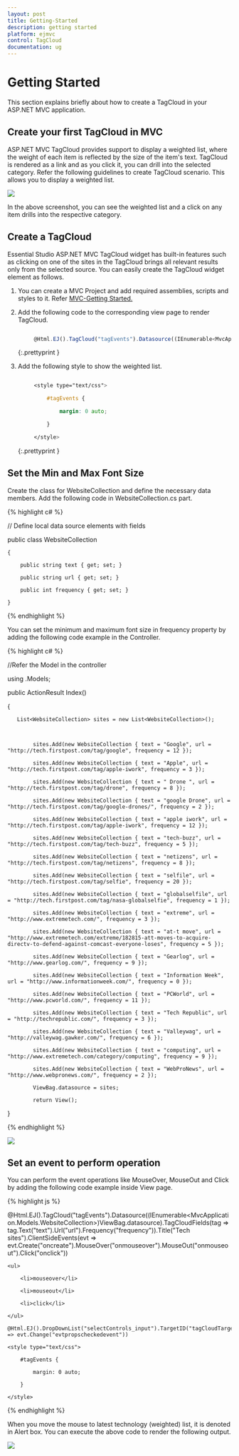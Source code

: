 ```yaml
---
layout: post
title: Getting-Started
description: getting started
platform: ejmvc
control: TagCloud
documentation: ug
---
```


# Getting Started

This section explains briefly about how to create a TagCloud in your ASP.NET MVC application.

## Create your first TagCloud in MVC

ASP.NET MVC TagCloud provides support to display a weighted list, where the weight of each item is reflected by the size of the item's text. TagCloud is rendered as a link and as you click it, you can drill into the selected category. Refer the following guidelines to create TagCloud scenario. This allows you to display a weighted list.

![](Getting-Started_images/Getting-Started_img1.png)


In the above screenshot, you can see the weighted list and a click on any item drills into the respective category.

## Create a TagCloud 

Essential Studio ASP.NET MVC TagCloud widget has built-in features such as clicking on one of the sites in the TagCloud brings all relevant results only from the selected source. You can easily create the TagCloud widget element as follows.

1. You can create a MVC Project and add required assemblies, scripts and styles to it.  Refer [MVC-Getting Started.](http://docs.syncfusion.com/aspnetmvc/tagcloud/getting-started)
2. Add the following code to the corresponding view page to render TagCloud.

   ~~~ js

		@Html.EJ().TagCloud("tagEvents").Datasource((IEnumerable<MvcApplication.Models.WebsiteCollection>)ViewBag.datasource).TagCloudFields(tag => tag.Text("text").Url("url").Frequency("frequency")).Title("Tech Sites")


   ~~~
   {:.prettyprint }

3. Add the following style to show the weighted list.

   ~~~ css

		<style type="text/css">

			#tagEvents {

				margin: 0 auto;

			}

		</style>

   ~~~
   {:.prettyprint }

## Set the Min and Max Font Size

Create the class for WebsiteCollection and define the necessary data members. Add the following code in WebsiteCollection.cs part.


{% highlight c# %}

// Define local data source elements with  fields            

public class WebsiteCollection

    {

        public string text { get; set; }

        public string url { get; set; }

        public int frequency { get; set; }

    }

{% endhighlight %}

You can set the minimum and maximum font size in frequency property by adding the following code example in the Controller.

{% highlight c# %}

//Refer the Model in the controller

using <Applicationname>.Models;



public ActionResult Index()

  {

       List<WebsiteCollection> sites = new List<WebsiteCollection>();



            sites.Add(new WebsiteCollection { text = "Google", url = "http://tech.firstpost.com/tag/google", frequency = 12 });

            sites.Add(new WebsiteCollection { text = "Apple", url = "http://tech.firstpost.com/tag/apple-iwork", frequency = 3 });

            sites.Add(new WebsiteCollection { text = " Drone ", url = "http://tech.firstpost.com/tag/drone", frequency = 8 });

            sites.Add(new WebsiteCollection { text = "google Drone", url = "http://tech.firstpost.com/tag/google-drones/", frequency = 2 });

            sites.Add(new WebsiteCollection { text = "apple iwork", url = "http://tech.firstpost.com/tag/apple-iwork", frequency = 12 });

            sites.Add(new WebsiteCollection { text = "tech-buzz", url = "http://tech.firstpost.com/tag/tech-buzz", frequency = 5 });

            sites.Add(new WebsiteCollection { text = "netizens", url = "http://tech.firstpost.com/tag/netizens", frequency = 8 });

            sites.Add(new WebsiteCollection { text = "selfile", url = "http://tech.firstpost.com/tag/selfie", frequency = 20 });

            sites.Add(new WebsiteCollection { text = "globalselfile", url = "http://tech.firstpost.com/tag/nasa-globalselfie", frequency = 1 });

            sites.Add(new WebsiteCollection { text = "extreme", url = "http://www.extremetech.com/", frequency = 3 });

            sites.Add(new WebsiteCollection { text = "at-t move", url = "http://www.extremetech.com/extreme/182815-att-moves-to-acquire-directv-to-defend-against-comcast-everyone-loses", frequency = 5 });

            sites.Add(new WebsiteCollection { text = "Gearlog", url = "http://www.gearlog.com/", frequency = 9 });

            sites.Add(new WebsiteCollection { text = "Information Week", url = "http://www.informationweek.com/", frequency = 0 });

            sites.Add(new WebsiteCollection { text = "PCWorld", url = "http://www.pcworld.com/", frequency = 11 });

            sites.Add(new WebsiteCollection { text = "Tech Republic", url = "http://techrepublic.com/", frequency = 3 });

            sites.Add(new WebsiteCollection { text = "Valleywag", url = "http://valleywag.gawker.com/", frequency = 6 });

            sites.Add(new WebsiteCollection { text = "computing", url = "http://www.extremetech.com/category/computing", frequency = 9 });

            sites.Add(new WebsiteCollection { text = "WebProNews", url = "http://www.webpronews.com/", frequency = 2 });             

            ViewBag.datasource = sites;

            return View();           

}

{% endhighlight %}

![](Getting-Started_images/Getting-Started_img2.png)

## Set an event to perform operation

You can perform the event operations like MouseOver, MouseOut and Click by adding the following code example inside View page.      

{% highlight js %}

@Html.EJ().TagCloud("tagEvents").Datasource((IEnumerable<MvcApplication.Models.WebsiteCollection>)ViewBag.datasource).TagCloudFields(tag => tag.Text("text").Url("url").Frequency("frequency")).Title("Tech sites").ClientSideEvents(evt => evt.Create("oncreate").MouseOver("onmouseover").MouseOut("onmouseout").Click("onclick"))



<div id="tagCloudTarget">

    <ul>

        <li>mouseover</li>

        <li>mouseout</li>

        <li>click</li>

    </ul>

</div>

    @Html.EJ().DropDownList("selectControls_input").TargetID("tagCloudTarget").ShowCheckbox(true).CheckAll(true).ClientSideEvents(evt => evt.Change("evtpropscheckedevent"))

    <style type="text/css">

        #tagEvents {

            margin: 0 auto;

        }

    </style>

<script>

        function evtpropscheckedevent(args) {

            tagObj = $("#tagEvents").data("ejTagCloud");

            if (args.isChecked) {

                switch (args.selectedText) {

                    case "mouseover": tagObj.option(args.selectedText, "onmouseover"); break;

                    case "mouseout": tagObj.option(args.selectedText, "onmouseout"); break;

                    case "click": tagObj.option(args.selectedText, "onclick"); break;

                }

            }

            else tagObj.option(args.selectedText, null);

        }



        function oncreate(args) {

            alert("Tagcloud has been created.");

        }

        function onmouseover(args) {

            alert("Mouse pointer is hovered on " + args.value);

        }

        function onmouseout(args) {

            alert("Mouse pointer is hovered awayfrom " + args.value);

        }

        function onclick(args) {

            alert( args.value + " is clicked.");

        }              

    </script>

{% endhighlight %}

When you move the mouse to latest technology (weighted) list, it is denoted in Alert box. You can execute the above code to render the following output. 

![](Getting-Started_images/Getting-Started_img3.png)